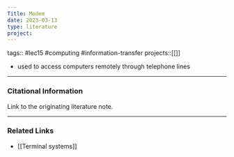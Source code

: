 ```yaml
---
Title: Modem
date: 2023-03-13
type: literature
project:
---
```

tags:: #lec15 #computing #information-transfer 
projects::[[]]


-   used to access computers remotely through telephone lines

---
### Citational Information

Link to the originating literature note.

---

### Related Links

- [[Terminal systems]]
